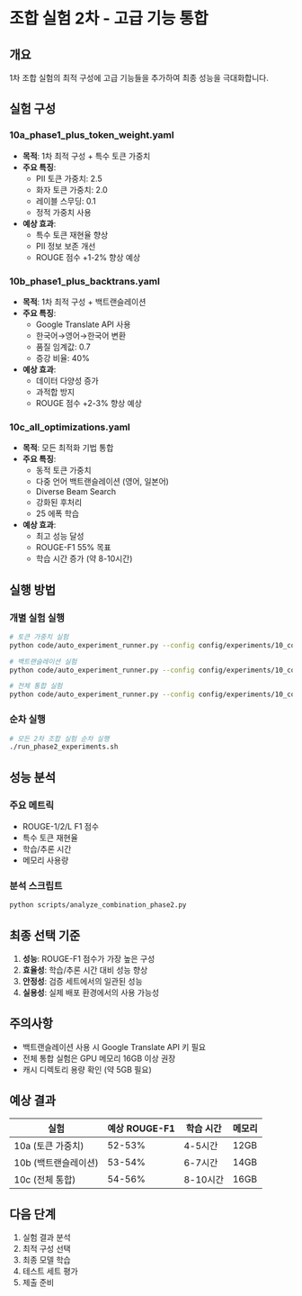 # 조합 실험 2차 - 고급 기능 통합

## 개요
1차 조합 실험의 최적 구성에 고급 기능들을 추가하여 최종 성능을 극대화합니다.

## 실험 구성

### 10a_phase1_plus_token_weight.yaml
- **목적**: 1차 최적 구성 + 특수 토큰 가중치
- **주요 특징**:
  - PII 토큰 가중치: 2.5
  - 화자 토큰 가중치: 2.0
  - 레이블 스무딩: 0.1
  - 정적 가중치 사용
- **예상 효과**: 
  - 특수 토큰 재현율 향상
  - PII 정보 보존 개선
  - ROUGE 점수 +1-2% 향상 예상

### 10b_phase1_plus_backtrans.yaml
- **목적**: 1차 최적 구성 + 백트랜슬레이션
- **주요 특징**:
  - Google Translate API 사용
  - 한국어→영어→한국어 변환
  - 품질 임계값: 0.7
  - 증강 비율: 40%
- **예상 효과**:
  - 데이터 다양성 증가
  - 과적합 방지
  - ROUGE 점수 +2-3% 향상 예상

### 10c_all_optimizations.yaml
- **목적**: 모든 최적화 기법 통합
- **주요 특징**:
  - 동적 토큰 가중치
  - 다중 언어 백트랜슬레이션 (영어, 일본어)
  - Diverse Beam Search
  - 강화된 후처리
  - 25 에폭 학습
- **예상 효과**:
  - 최고 성능 달성
  - ROUGE-F1 55% 목표
  - 학습 시간 증가 (약 8-10시간)

## 실행 방법

### 개별 실험 실행
```bash
# 토큰 가중치 실험
python code/auto_experiment_runner.py --config config/experiments/10_combination_phase2/10a_phase1_plus_token_weight.yaml

# 백트랜슬레이션 실험
python code/auto_experiment_runner.py --config config/experiments/10_combination_phase2/10b_phase1_plus_backtrans.yaml

# 전체 통합 실험
python code/auto_experiment_runner.py --config config/experiments/10_combination_phase2/10c_all_optimizations.yaml
```

### 순차 실행
```bash
# 모든 2차 조합 실험 순차 실행
./run_phase2_experiments.sh
```

## 성능 분석

### 주요 메트릭
- ROUGE-1/2/L F1 점수
- 특수 토큰 재현율
- 학습/추론 시간
- 메모리 사용량

### 분석 스크립트
```bash
python scripts/analyze_combination_phase2.py
```

## 최종 선택 기준

1. **성능**: ROUGE-F1 점수가 가장 높은 구성
2. **효율성**: 학습/추론 시간 대비 성능 향상
3. **안정성**: 검증 세트에서의 일관된 성능
4. **실용성**: 실제 배포 환경에서의 사용 가능성

## 주의사항

- 백트랜슬레이션 사용 시 Google Translate API 키 필요
- 전체 통합 실험은 GPU 메모리 16GB 이상 권장
- 캐시 디렉토리 용량 확인 (약 5GB 필요)

## 예상 결과

| 실험 | 예상 ROUGE-F1 | 학습 시간 | 메모리 |
|------|--------------|-----------|--------|
| 10a (토큰 가중치) | 52-53% | 4-5시간 | 12GB |
| 10b (백트랜슬레이션) | 53-54% | 6-7시간 | 14GB |
| 10c (전체 통합) | 54-56% | 8-10시간 | 16GB |

## 다음 단계

1. 실험 결과 분석
2. 최적 구성 선택
3. 최종 모델 학습
4. 테스트 세트 평가
5. 제출 준비
